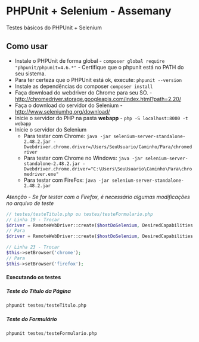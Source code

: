 # PHPUnit + Selenium - Assemany

Testes básicos do PHPUnit + Selenium

## Como usar

* Instale o PHPUnit de forma global - ``` composer global require "phpunit/phpunit=4.6.*" ``` - Certifique que o phpunit está no PATH do seu sistema.
* Para ter certeza que o PHPUnit está ok, execute: ``` phpunit --version ```
* Instale as dependências do composer ``` composer install ```
* Faça download do webdriver do Chrome para seu SO. - http://chromedriver.storage.googleapis.com/index.html?path=2.20/
* Faça o download do servidor do Selenium - http://www.seleniumhq.org/download/
* Inicie o servidor do PHP na pasta **webapp** - ```php -S localhost:8000 -t webapp```
* Inicie o servidor do Selenium 
	* Para testar com Chrome: ```java -jar selenium-server-standalone-2.48.2.jar -Dwebdriver.chrome.driver=/Users/SeuUsuario/Caminho/Para/chromedriver```
	* Para testar com Chrome no Windows: ```java -jar selenium-server-standalone-2.48.2.jar -Dwebdriver.chrome.driver="C:\Users\SeuUsuario\Caminho\Para\chromedriver.exe"```
	* Para testar com FireFox: ```java -jar selenium-server-standalone-2.48.2.jar```

*Atenção - Se for testar com o Firefox, é necessário algumas modificações no arquivo de teste*

``` php
// testes/testeTitulo.php ou testes/testeFormulario.php
// Linha 19 - Trocar
$driver = RemoteWebDriver::create($hostDoSelenium, DesiredCapabilities::chrome());
// Para
$driver = RemoteWebDriver::create($hostDoSelenium, DesiredCapabilities::firefox());

// Linha 23 - Trocar
$this->setBrowser('chrome');     
// Para
$this->setBrowser('firefox');
```

#### Executando os testes

##### Teste do Título da Página
``` php
phpunit testes/testeTitulo.php
```

##### Teste do Formulário
``` php
phpunit testes/testeFormulario.php
```
